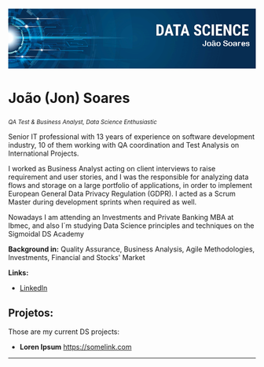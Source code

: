 <p align="center">
  <img src="banner.png" >
</p>

# João (Jon) Soares
<sub>*QA Test & Business Analyst, Data Science Enthusiastic*</sub>

Senior IT professional with 13 years of experience on software development industry, 10 of them working with QA coordination and Test Analysis on International Projects.

I worked as Business Analyst acting on client interviews to raise requirement and user stories, and I was the responsible for analyzing data flows and storage on a large portfolio of applications, in order to implement European General Data Privacy Regulation (GDPR). I acted as a Scrum Master during development sprints when required as well.

Nowadays I am attending an Investments and Private Banking MBA at Ibmec, and also I´m studying Data Science principles and techniques on the Sigmoidal DS Academy


**Background in:** Quality Assurance, Business Analysis, Agile Methodologies, Investments, Financial and Stocks' Market

**Links:**

* [LinkedIn](https://www.linkedin.com/in/o-joao-soares/)



## Projetos:
Those are my current DS projects:

* **Loren Ipsum** https://somelink.com

---




